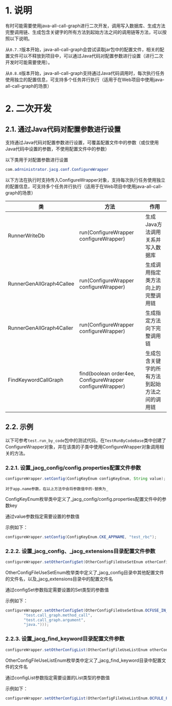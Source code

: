 # 1. 说明

有时可能需要使用java-all-call-graph进行二次开发，调用写入数据库、生成方法完整调用链、生成包含关键字的所有方法到起始方法之间的调用链等方法，可以按照以下说明。

从`0.7.7`版本开始，java-all-call-graph会尝试读取jar包中的配置文件，相关的配置文件可以不释放到项目中，可以通过Java代码对配置参数进行设置（进行二次开发时可能需要使用）。

从`0.8.0`版本开始，java-all-call-graph支持通过Java代码调用时，每次执行任务使用独立的配置信息，可支持多个任务并行执行（适用于在Web项目中使用java-all-call-graph的场景）

# 2. 二次开发

## 2.1. 通过Java代码对配置参数进行设置

支持通过Java代码对配置参数进行设置，可覆盖配置文件中的参数（或仅使用Java代码中设置的参数，不使用配置文件中的参数）

以下类用于对配置参数进行设置

```java
com.adrninistrator.jacg.conf.ConfigureWrapper
```

以下方法在执行时支持传入ConfigureWrapper对象，支持每次执行任务使用独立的配置信息，可支持多个任务并行执行（适用于在Web项目中使用java-all-call-graph的场景）

|类|方法|作用|
|---|---|---|
|RunnerWriteDb|run(ConfigureWrapper configureWrapper)|生成Java方法调用关系并写入数据库|
|RunnerGenAllGraph4Callee|run(ConfigureWrapper configureWrapper)|生成调用指定类方法向上的完整调用链|
|RunnerGenAllGraph4Caller|run(ConfigureWrapper configureWrapper)|生成指定方法向下完整调用链|
|FindKeywordCallGraph|find(boolean order4ee, ConfigureWrapper configureWrapper)|生成包含关键字的所有方法到起始方法之间的调用链|

## 2.2. 示例

以下可参考`test.run_by_code`包中的测试代码，在`TestRunByCodeBase`类中创建了ConfigureWrapper对象，并在该类的子类中使用ConfigureWrapper对象调用相关的方法。

### 2.2.1. 设置_jacg_config/config.properties配置文件参数

```java
configureWrapper.setConfig(ConfigKeyEnum configKeyEnum, String value);
```

`对于app.name参数，在以上方法中会将参数值中的-替换为_`

ConfigKeyEnum枚举类中定义了_jacg_config/config.properties配置文件中的参数key

通过value参数指定需要设置的参数值

示例如下：

```java
configureWrapper.setConfig(ConfigKeyEnum.CKE_APPNAME, "test_rbc");
```

### 2.2.2. 设置_jacg_config、_jacg_extensions目录配置文件参数

```java
configureWrapper.setOtherConfigSet(OtherConfigFileUseSetEnum otherConfigFileUseSetEnum, Set<String> configSet);
```

OtherConfigFileUseSetEnum枚举类中定义了_jacg_config目录中其他配置文件的文件名，以及_jacg_extensions目录中的配置文件名

通过configSet参数指定需要设置的Set类型的参数值

示例如下：

```java
configureWrapper.setOtherConfigSet(OtherConfigFileUseSetEnum.OCFUSE_IN_ALLOWED_CLASS_PREFIX, new HashSet<>(Arrays.asList(
        "test.call_graph.method_call",
        "test.call_graph.argument",
        "java.")));
```

### 2.2.3. 设置_jacg_find_keyword目录配置文件参数

```java
configureWrapper.setOtherConfigList(OtherConfigFileUseListEnum otherConfigFileUseListEnum, List<String> configList);
```

OtherConfigFileUseListEnum枚举类中定义了_jacg_find_keyword目录中配置文件的文件名

通过configList参数指定需要设置的List类型的参数值

示例如下：

```java
configureWrapper.setOtherConfigList(OtherConfigFileUseListEnum.OCFULE_FIND_KEYWORD_4CALLEE, Arrays.asList("!entry!", "<init>"));
```
